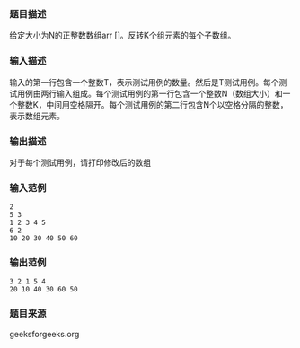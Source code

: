 ### 题目描述
给定大小为N的正整数数组arr []。反转K个组元素的每个子数组。
### 输入描述
输入的第一行包含一个整数T，表示测试用例的数量。然后是T测试用例。每个测试用例由两行输入组成。每个测试用例的第一行包含一个整数N（数组大小）和一个整数K，中间用空格隔开。每个测试用例的第二行包含N个以空格分隔的整数，表示数组元素。
### 输出描述
对于每个测试用例，请打印修改后的数组
### 输入范例
```
2
5 3
1 2 3 4 5
6 2
10 20 30 40 50 60
```
### 输出范例
```
3 2 1 5 4
20 10 40 30 60 50
```
### 题目来源
geeksforgeeks.org

